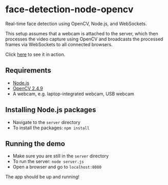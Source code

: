 # face-detection-node-opencv

Real-time face detection using OpenCV, Node.js, and WebSockets.

This setup assumes that a webcam is attached to the server, which then processes the video capture using OpenCV and broadcasts the processed frames via WebSockets to all connected browsers.

Click [here](http://youtu.be/v2SY0naPBFw) to see it in action.

## Requirements

* [Node.js](http://nodejs.org/)
* [OpenCV 2.4.9](http://opencv.org/)
* A webcam, e.g. laptop-integrated webcam, USB webcam

## Installing Node.js packages

* Navigate to the `server` directory
* To install the packages: `npm install`

## Running the demo

* Make sure you are still in the `server` directory
* To run the server: `node server.js`
* Open a browser and go to `localhost:8080`

The app should be up and running!